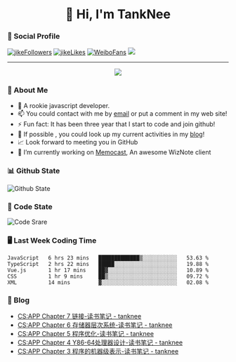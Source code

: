 
<h1 align="center">👋 Hi, I'm TankNee</h1>

### 📌 Social Profile 

[![jikeFollowers](https://img.shields.io/badge/dynamic/json?color=%23FFE411&label=JikeFollowers&query=%24.data.totalSubs&url=https%3A%2F%2Fapi.spencerwoo.com%2Fsubstats%2F%3Fsource%3DjikeFollower%26queryKey%3Dd25cf3f3-f6e6-4427-b418-51ba06cf26e9)](https://m.okjike.com)
[![jikeLikes](https://img.shields.io/badge/dynamic/json?color=%23FFE411&label=JikeLikes&query=%24.data.totalSubs&url=https%3A%2F%2Fapi.spencerwoo.com%2Fsubstats%2F%3Fsource%3DjikeLiked%26queryKey%3Dd25cf3f3-f6e6-4427-b418-51ba06cf26e9)](https://m.okjike.com)
[![WeiboFans](https://img.shields.io/badge/dynamic/json?color=%23E6162D&label=WeiboFollowers&query=%24.data.totalSubs&url=https%3A%2F%2Fapi.spencerwoo.com%2Fsubstats%2F%3Fsource%3Dweibo%26queryKey%3D5201023153)](https://www.weibo.com)
![](https://visitor-badge.glitch.me/badge?page_id=TankNee.TankNee)

---

<a href="https://github.com/linonetwo">
    <p align="center">
        <img src="https://github-profile-trophy.vercel.app/?username=TankNee&column=7&theme=onedark"/>
    </p>
</a>

### 👦 About Me 

- 🌱 A rookie javascript developer.
- 📫 You could contact with me by [email](mailto:nee@tanknee.cn) or put a comment in my web site!
-  ⚡  Fun fact: It has been three year that I start to code and join github!
- 🎉 If possible , you could look up my current activities in my [blog](https://www.tanknee.cn)!
- 📈 Look forward to meeting you in GitHub
- 🔭 I’m currently working on [Memocast](https://github.com/TankNee/Memocast), An awesome WizNote client

### 📊 Github State

![Github State](https://github-readme-stats.vercel.app/api?username=TankNee&show_icons=true&hide_border=true)

### 📶 Code State

![Code Srare](https://github-readme-stats.vercel.app/api/top-langs/?username=TankNee&layout=compact&hide_border=true&title_color=a0a9af)

### 🖥 Last Week Coding Time

<!--START_SECTION:waka-->
```text
JavaScript   6 hrs 23 mins   █████████████▒░░░░░░░░░░░   53.63 % 
TypeScript   2 hrs 22 mins   █████░░░░░░░░░░░░░░░░░░░░   19.88 % 
Vue.js       1 hr 17 mins    ██▓░░░░░░░░░░░░░░░░░░░░░░   10.89 % 
CSS          1 hr 9 mins     ██▒░░░░░░░░░░░░░░░░░░░░░░   09.72 % 
XML          14 mins         ▓░░░░░░░░░░░░░░░░░░░░░░░░   02.08 % 
```
<!--END_SECTION:waka-->

### 📕 Blog

<!-- BLOG-POST-LIST:START -->
- [CS:APP Chapter 7 链接-读书笔记 - tanknee](http://www.cnblogs.com/tanknee/p/15323560.html)
- [CS:APP Chapter 6 存储器层次系统-读书笔记 - tanknee](http://www.cnblogs.com/tanknee/p/15323552.html)
- [CS:APP Chapter 5 程序优化-读书笔记 - tanknee](http://www.cnblogs.com/tanknee/p/15323528.html)
- [CS:APP Chapter 4 Y86-64处理器设计-读书笔记 - tanknee](http://www.cnblogs.com/tanknee/p/15322302.html)
- [CS:APP Chapter 3 程序的机器级表示-读书笔记 - tanknee](http://www.cnblogs.com/tanknee/p/15322287.html)
<!-- BLOG-POST-LIST:END -->
